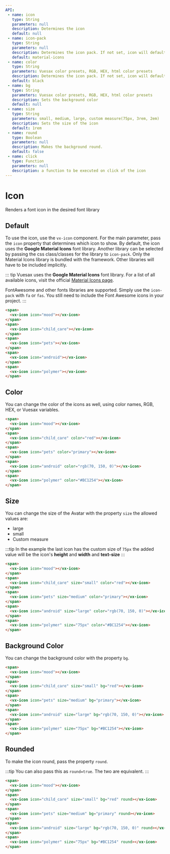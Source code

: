 ```yaml
---
API:
 - name: icon
   type: String
   parameters: null
   description: Determines the icon
   default: null
 - name: icon-pack
   type: String
   parameters: null
   description: Determines the icon pack. If not set, icon will default to Material Icons. ex. FA4 uses fa or fas, FA5 uses fas, far, or fal.
   default: material-icons
 - name: color
   type: String
   parameters: Vuesax color presets, RGB, HEX, html color presets
   description: Determines the icon pack. If not set, icon will default to Material Icons. ex. FA4 uses fa or fas, FA5 uses fas, far, or fal.
   default: black
 - name: bg
   type: String
   parameters: Vuesax color presets, RGB, HEX, html color presets
   description: Sets the background color
   default: null
 - name: size
   type: String
   parameters: small, medium, large, custom measure(75px, 3rem, 2em)
   description: Sets the size of the icon
   default: 1rem
 - name: round
   type: Boolean
   parameters: null
   description: Makes the background round.
   default: false
 - name: click
   type: Function
   parameters: null
   description: a function to be executed on click of the icon
---
```


# Icon

<box header>

  Renders a font icon in the desired font library

</box>


<box>

## Default

To use the icon, use the `vx-icon` component. For the main parameter, pass the `icon` property that determines which icon to show. By default, the icon uses the **Google Material Icons** font library. Another library can be selected by passing the css class/classes for the library to `icon-pack`.  Only the Material Icons library is bundled with the framework.  Other libraries will have to be included implicitly.

::: tip
Vuesax uses the **Google Material Icons** font library. For a list of all available icons, visit the official [Material Icons page](https://material.io/icons/).

FontAwesome and other fonts libraries are supported. Simply use the `icon-pack` with `fa` or `fas`. You still need to include the Font Awesome icons in your project.
:::

<vuecode md>
<div slot="demo">
<span>
  <vx-icon icon="mood"></vx-icon>
</span>
<span>
  <vx-icon icon="child_care"></vx-icon>
</span>
<span>
  <vx-icon icon="pets"></vx-icon>
</span>
<span>
  <vx-icon icon="android"></vx-icon>
</span>
<span>
  <vx-icon icon="polymer"></vx-icon>
</span>
</div>
<div slot="code">

```html
<span>
  <vx-icon icon="mood"></vx-icon>
</span>
<span>
  <vx-icon icon="child_care"></vx-icon>
</span>
<span>
  <vx-icon icon="pets"></vx-icon>
</span>
<span>
  <vx-icon icon="android"></vx-icon>
</span>
<span>
  <vx-icon icon="polymer"></vx-icon>
</span>
```

</div>
</vuecode>
</box>

<box>

## Color

You can change the color of the icons as well, using color names, RGB, HEX, or Vuesax variables.

<vuecode md>
<div slot="demo">
<span>
  <vx-icon icon="mood"></vx-icon>
</span>
<span>
  <vx-icon icon="child_care" color="red"></vx-icon>
</span>
<span>
  <vx-icon icon="pets" color="primary"></vx-icon>
</span>
<span>
  <vx-icon icon="android" color="rgb(70, 150, 0)"></vx-icon>
</span>
<span>
  <vx-icon icon="polymer" color="#BC1254"></vx-icon>
</span>
</div>
<div slot="code">

```html
<span>
  <vx-icon icon="mood"></vx-icon>
</span>
<span>
  <vx-icon icon="child_care" color="red"></vx-icon>
</span>
<span>
  <vx-icon icon="pets" color="primary"></vx-icon>
</span>
<span>
  <vx-icon icon="android" color="rgb(70, 150, 0)"></vx-icon>
</span>
<span>
  <vx-icon icon="polymer" color="#BC1254"></vx-icon>
</span>
```

</div>
</vuecode>
</box>

<box>

## Size

You can change the size of the Avatar with the property `size` the allowed values ​​are:

- large
- small
- Custom measure

:::tip
  In the example the last icon has the custom size of `75px` the added value will be the icon's **height** and **width** and **text-size**
:::

<vuecode md>
<div slot="demo">
<span>
  <vx-icon icon="mood"></vx-icon>
</span>
<span>
  <vx-icon icon="child_care" size="small" color="red"></vx-icon>
</span>
<span>
  <vx-icon icon="pets" size="medium" color="primary"></vx-icon>
</span>
<span>
  <vx-icon icon="android" size="large" color="rgb(70, 150, 0)"></vx-icon>
</span>
<span>
  <vx-icon icon="polymer" size="75px" color="#BC1254"></vx-icon>
</span>
</div>
<div slot="code">

```html
<span>
  <vx-icon icon="mood"></vx-icon>
</span>
<span>
  <vx-icon icon="child_care" size="small" color="red"></vx-icon>
</span>
<span>
  <vx-icon icon="pets" size="medium" color="primary"></vx-icon>
</span>
<span>
  <vx-icon icon="android" size="large" color="rgb(70, 150, 0)"></vx-icon>
</span>
<span>
  <vx-icon icon="polymer" size="75px" color="#BC1254"></vx-icon>
</span>
```

</div>
</vuecode>
</box>

<box>

## Background Color

You can change the background color with the property `bg`.

<vuecode md>
<div slot="demo">
<span>
  <vx-icon icon="mood"></vx-icon>
</span>
<span>
  <vx-icon icon="child_care" size="small" bg="red" color="white"></vx-icon>
</span>
<span>
  <vx-icon icon="pets" size="medium" bg="primary"></vx-icon>
</span>
<span>
  <vx-icon icon="android" size="large" bg="rgb(70, 150, 0)"></vx-icon>
</span>
<span>
  <vx-icon icon="polymer" size="75px" bg="#BC1254"></vx-icon>
</span>
</div>
<div slot="code">

```html
<span>
  <vx-icon icon="mood"></vx-icon>
</span>
<span>
  <vx-icon icon="child_care" size="small" bg="red"></vx-icon>
</span>
<span>
  <vx-icon icon="pets" size="medium" bg="primary"></vx-icon>
</span>
<span>
  <vx-icon icon="android" size="large" bg="rgb(70, 150, 0)"></vx-icon>
</span>
<span>
  <vx-icon icon="polymer" size="75px" bg="#BC1254"></vx-icon>
</span>
```

</div>
</vuecode>
</box>

<box>

## Rounded

To make the icon round, pass the property `round`.

:::tip
  You can also pass this as `round=true`. The two are equivalent.
:::

<vuecode md>
<div slot="demo">
<span>
  <vx-icon icon="mood"></vx-icon>
</span>
<span>
  <vx-icon icon="child_care" size="small" bg="red" color="white" round></vx-icon>
</span>
<span>
  <vx-icon icon="pets" size="medium" bg="primary" round></vx-icon>
</span>
<span>
  <vx-icon icon="android" size="large" bg="rgb(70, 150, 0)" round></vx-icon>
</span>
<span>
  <vx-icon icon="polymer" size="75px" bg="#BC1254" round></vx-icon>
</span>
</div>
<div slot="code">

```html
<span>
  <vx-icon icon="mood"></vx-icon>
</span>
<span>
  <vx-icon icon="child_care" size="small" bg="red" round></vx-icon>
</span>
<span>
  <vx-icon icon="pets" size="medium" bg="primary" round></vx-icon>
</span>
<span>
  <vx-icon icon="android" size="large" bg="rgb(70, 150, 0)" round></vx-icon>
</span>
<span>
  <vx-icon icon="polymer" size="75px" bg="#BC1254" round></vx-icon>
</span>
```

</div>
</vuecode>
</box>
